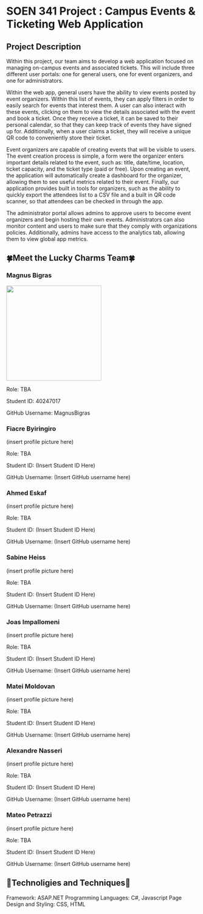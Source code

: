 # SOEN 341 Project : Campus Events & Ticketing Web Application

<h2>Project Description</h2>
Within this project, our team aims to develop a web application focused on managing on-campus events and associated tickets. This will include three different user portals: one for general users, one for event organizers, and one for administrators.

Within the web app, general users have the ability to view events posted by event organizers. Within this list of events, they can apply filters in order to easily search for events that interest them. A user can also interact with these events, clicking on them to view the details associated with the event and book a ticket. Once they receive a ticket, it can be saved to their personal calendar, so that they can keep track of events they have signed up for. Additionally, when a user claims a ticket, they will receive a unique QR code to conveniently store their ticket.

Event organizers are capable of creating events that will be visible to users. The event creation process is simple, a form were the organizer enters important details related to the event, such as: title, date/time, location, ticket capacity, and the ticket type (paid or free). Upon creating an event, the application will automatically create a dashboard for the organizer, allowing them to see useful metrics related to their event. Finally, our application provides built in tools for organizers, such as the ability to quickly export the attendees list to a CSV file and a built in QR code scanner, so that attendees can be checked in through the app.

The administrator portal allows admins to approve users to become event organizers and begin hosting their own events. Administrators can also monitor content and users to make sure that they comply with organizations policies. Additionally, admins have access to the analytics tab, allowing them to view global app metrics.

<h2>🍀Meet the Lucky Charms Team🍀</h2>

<h3>Magnus Bigras</h3>

<img src="https://wallpapers.com/images/hd/duck-artwork-pfp-l8f1d19gsgqhvto8.jpg" width="250">

Role: TBA

Student ID: 40247017 

GitHub Username: MagnusBigras

<h3>Fiacre Byiringiro</h3>

(insert profile picture here)

Role: TBA

Student ID: (Insert Student ID Here)

GitHub Username: (Insert GitHub username here)

<h3>Ahmed Eskaf</h3>
(insert profile picture here)

Role: TBA

Student ID: (Insert Student ID Here)

GitHub Username: (Insert GitHub username here)

<h3>Sabine Heiss</h3>

(insert profile picture here)

Role: TBA

Student ID: (Insert Student ID Here)

GitHub Username: (Insert GitHub username here)

<h3>Joas Impallomeni</h3>

(insert profile picture here)

Role: TBA

Student ID: (Insert Student ID Here)

GitHub Username: (Insert GitHub username here)

<h3>Matei Moldovan</h3>

(insert profile picture here)

Role: TBA

Student ID: (Insert Student ID Here)

GitHub Username: (Insert GitHub username here)

<h3>Alexandre Nasseri</h3>
(insert profile picture here)

Role: TBA

Student ID: (Insert Student ID Here)

GitHub Username: (Insert GitHub username here)

<h3>Mateo Petrazzi</h3>
(insert profile picture here)

Role: TBA

Student ID: (Insert Student ID Here)

GitHub Username: (Insert GitHub username here)

<h2>🤖Technoligies and Techniques🤖</h2>

Framework: ASAP.NET
Programming Languages: C#, Javascript
Page Design and Styling: CSS, HTML

